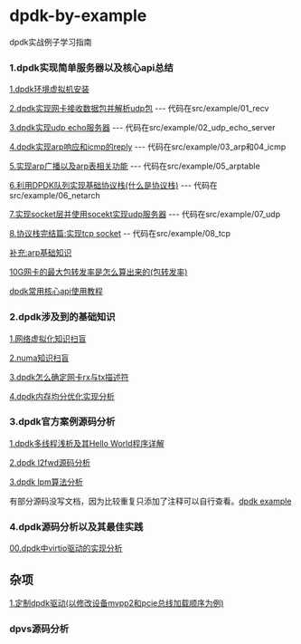 # dpdk-by-example
dpdk实战例子学习指南


### 1.dpdk实现简单服务器以及核心api总结

[1.dpdk环境虚拟机安装](doc/first/01_dpdk_env.md)

[2.dpdk实现网卡接收数据包并解析udp包](doc/first/02_dpdk_udp_recv.md) --- 代码在src/example/01_recv

[3.dpdk实现udp echo服务器](doc/first/03_dpdk_echo_server.md)  --- 代码在src/example/02_udp_echo_server


[4.dpdk实现arp响应和icmp的reply](doc/first/04_arp_request_response.md)  --- 代码在src/example/03_arp和04_icmp

[5.实现arp广播以及arp表相关功能](doc/first/05_arp_table.md) --- 代码在src/example/05_arptable

[6.利用DPDK队列实现基础协议栈(什么是协议栈)](doc/first/06_dpdk_netstack.md) --- 代码在src/example/06_netarch

[7.实现socket层并使用socekt实现udp服务器](doc/first/07_dpdk_impl_udp_sock.md) --- 代码在src/example/07_udp

[8.协议栈完结篇:实现tcp socket](doc/first/08_tcp_impl.md) -- 代码在src/example/08_tcp

[补充:arp基础知识](doc/first/arp_basic.md)

[10G网卡的最大包转发率是怎么算出来的(包转发率)](doc/first/pps_compute.md)

[dpdk常用核心api使用教程](doc/first/dpdk_api.md)

### 2.dpdk涉及到的基础知识

[1.网络虚拟化知识扫盲](doc/basic/00_virtual_basic.md)

[2.numa知识扫盲](doc/basic/01_numa_basic.md)

[3.dpdk怎么确定网卡rx与tx描述符](doc/basic/02_dpdk_tx_rx_config.md)

[4.dpdk内存均分优化实现分析](doc/basic/03_dpdk_mem_manager_optimize.md)

### 3.dpdk官方案例源码分析

[1.dpdk多线程浅析及其Hello World程序详解](doc/example_doc/01_dpdk_multi_threads.md)

[2.dpdk l2fwd源码分析](doc/example_doc/l2fwd.md)

[3.dpdk lpm算法分析](doc/example_doc/dpdk_lpm.md)

有部分源码没写文档，因为比较重复只添加了注释可以自行查看。[dpdk example](example-code)

### 4.dpdk源码分析以及其最佳实践

[00.dpdk中virtio驱动的实现分析](doc/)

## 杂项

[1.定制dpdk驱动(以修改设备mvpp2和pcie总线加载顺序为例)](doc/work_note/01_dpdk_modify_bus_load.md)

### dpvs源码分析
